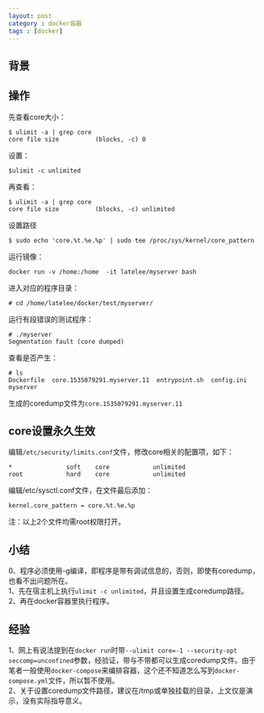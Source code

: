 ```yaml
---  
layout: post  
category : docker容器  
tags : [docker]  
---  
```


<!-- more -->

## 背景

## 操作
先查看core大小：
```
$ ulimit -a | grep core
core file size          (blocks, -c) 0
```

设置：
```
$ulimit -c unlimited
```

再查看：
```
$ ulimit -a | grep core
core file size          (blocks, -c) unlimited
```

设置路径
```
$ sudo echo 'core.%t.%e.%p' | sudo tee /proc/sys/kernel/core_pattern
```

运行镜像：
```
docker run -v /home:/home  -it latelee/myserver bash
```
进入对应的程序目录：
```
# cd /home/latelee/docker/test/myserver/
```

运行有段错误的测试程序：
```
# ./myserver
Segmentation fault (core dumped)
```

查看是否产生：
```
# ls
Dockerfile  core.1535079291.myserver.11  entrypoint.sh  config.ini  myserver
```
生成的coredump文件为`core.1535079291.myserver.11`

## core设置永久生效
编辑`/etc/security/limits.conf`文件，修改core相关的配置项，如下：

```
*               soft    core            unlimited
root            hard    core            unlimited
```

编辑/etc/sysctl.conf文件，在文件最后添加：

```
kernel.core_pattern = core.%t.%e.%p
```
注：以上2个文件均需root权限打开。


## 小结
0、程序必须使用-g编译，即程序是带有调试信息的，否则，即使有coredump，也看不出问题所在。  
1、先在宿主机上执行`ulimit -c unlimited`，并且设置生成coredump路径。  
2、再在docker容器里执行程序。  

## 经验
1、网上有说法提到在`docker run`时带`--ulimit core=-1 --security-opt seccomp=unconfined`参数，经验证，带与不带都可以生成coredump文件。由于笔者一般使用`docker-compose`来编排容器，这个还不知道怎么写到`docker-compose.yml`文件，所以暂不使用。  
2、关于设置coredump文件路径，建议在/tmp或单独挂载的目录，上文仅是演示，没有实际指导意义。    